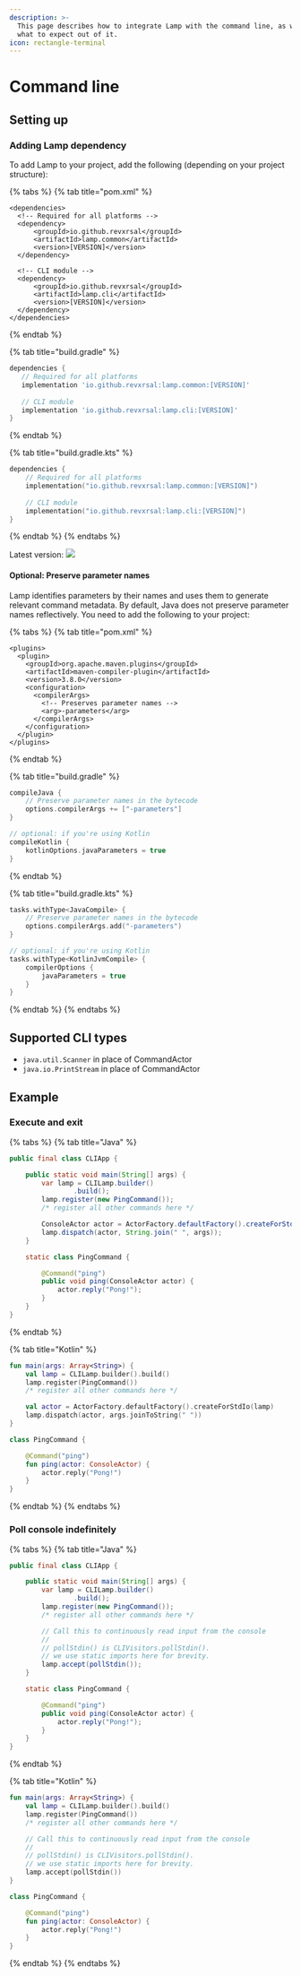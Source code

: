 ```yaml
---
description: >-
  This page describes how to integrate Lamp with the command line, as well as
  what to expect out of it.
icon: rectangle-terminal
---
```


# Command line

## Setting up

### Adding Lamp dependency

To add Lamp to your project, add the following (depending on your project structure):

{% tabs %}
{% tab title="pom.xml" %}
```markup
<dependencies>
  <!-- Required for all platforms -->
  <dependency>
      <groupId>io.github.revxrsal</groupId>
      <artifactId>lamp.common</artifactId> 
      <version>[VERSION]</version>
  </dependency>

  <!-- CLI module -->
  <dependency>
      <groupId>io.github.revxrsal</groupId>
      <artifactId>lamp.cli</artifactId>
      <version>[VERSION]</version>
  </dependency>  
</dependencies>
```
{% endtab %}

{% tab title="build.gradle" %}
```groovy
dependencies {
   // Required for all platforms
   implementation 'io.github.revxrsal:lamp.common:[VERSION]'
   
   // CLI module
   implementation 'io.github.revxrsal:lamp.cli:[VERSION]'
}
```
{% endtab %}

{% tab title="build.gradle.kts" %}
```kotlin
dependencies {
    // Required for all platforms
    implementation("io.github.revxrsal:lamp.common:[VERSION]")
    
    // CLI module
    implementation("io.github.revxrsal:lamp.cli:[VERSION]")
}
```
{% endtab %}
{% endtabs %}

Latest version: ![](https://img.shields.io/maven-metadata/v/https/repo1.maven.org/maven2/io/github/revxrsal/lamp.common/maven-metadata.xml.svg?label=maven%20central\&colorB=brightgreen)

#### Optional: Preserve parameter names

Lamp identifies parameters by their names and uses them to generate relevant command metadata. By default, Java does not preserve parameter names reflectively. You need to add the following to your project:

{% tabs %}
{% tab title="pom.xml" %}
```markup
<plugins>
  <plugin>
    <groupId>org.apache.maven.plugins</groupId>
    <artifactId>maven-compiler-plugin</artifactId>
    <version>3.8.0</version>
    <configuration>
      <compilerArgs>
        <!-- Preserves parameter names -->
        <arg>-parameters</arg>
      </compilerArgs>
    </configuration>
  </plugin>
</plugins>
```
{% endtab %}

{% tab title="build.gradle" %}
```groovy
compileJava { 
    // Preserve parameter names in the bytecode
    options.compilerArgs += ["-parameters"]
}

// optional: if you're using Kotlin
compileKotlin {
    kotlinOptions.javaParameters = true
}
```
{% endtab %}

{% tab title="build.gradle.kts" %}
```kotlin
tasks.withType<JavaCompile> {
    // Preserve parameter names in the bytecode
    options.compilerArgs.add("-parameters")
}

// optional: if you're using Kotlin
tasks.withType<KotlinJvmCompile> {
    compilerOptions {
        javaParameters = true
    }
}
```
{% endtab %}
{% endtabs %}

## Supported CLI types

* `java.util.Scanner` in place of CommandActor
* `java.io.PrintStream` in place of CommandActor

## Example

### Execute and exit

{% tabs %}
{% tab title="Java" %}
```java
public final class CLIApp {

    public static void main(String[] args) {
        var lamp = CLILamp.builder()
                .build();
        lamp.register(new PingCommand());
        /* register all other commands here */

        ConsoleActor actor = ActorFactory.defaultFactory().createForStdIo(lamp);
        lamp.dispatch(actor, String.join(" ", args));
    }

    static class PingCommand {

        @Command("ping")
        public void ping(ConsoleActor actor) {
            actor.reply("Pong!");
        }
    }
}
```
{% endtab %}

{% tab title="Kotlin" %}
```kotlin
fun main(args: Array<String>) {
    val lamp = CLILamp.builder().build()
    lamp.register(PingCommand())
    /* register all other commands here */

    val actor = ActorFactory.defaultFactory().createForStdIo(lamp)
    lamp.dispatch(actor, args.joinToString(" "))
}

class PingCommand {

    @Command("ping")
    fun ping(actor: ConsoleActor) {
        actor.reply("Pong!")
    }
}
```
{% endtab %}
{% endtabs %}

### Poll console indefinitely

{% tabs %}
{% tab title="Java" %}
```java
public final class CLIApp {

    public static void main(String[] args) {
        var lamp = CLILamp.builder()
                .build();
        lamp.register(new PingCommand());
        /* register all other commands here */

        // Call this to continuously read input from the console
        //
        // pollStdin() is CLIVisitors.pollStdin().
        // we use static imports here for brevity.
        lamp.accept(pollStdin());
    }

    static class PingCommand {

        @Command("ping")
        public void ping(ConsoleActor actor) {
            actor.reply("Pong!");
        }
    }
}
```
{% endtab %}

{% tab title="Kotlin" %}
```kotlin
fun main(args: Array<String>) {
    val lamp = CLILamp.builder().build()
    lamp.register(PingCommand())
    /* register all other commands here */

    // Call this to continuously read input from the console
    //
    // pollStdin() is CLIVisitors.pollStdin().
    // we use static imports here for brevity.
    lamp.accept(pollStdin())
}

class PingCommand {

    @Command("ping")
    fun ping(actor: ConsoleActor) {
        actor.reply("Pong!")
    }
}
```
{% endtab %}
{% endtabs %}
